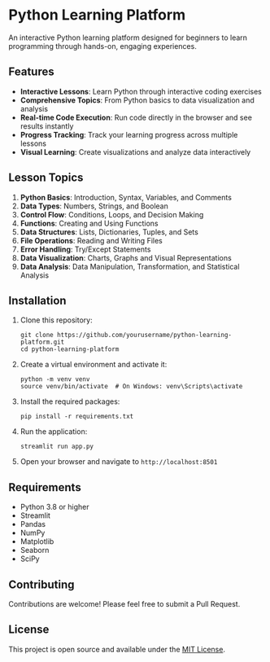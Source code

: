 # Python Learning Platform

An interactive Python learning platform designed for beginners to learn programming through hands-on, engaging experiences.

## Features

- **Interactive Lessons**: Learn Python through interactive coding exercises
- **Comprehensive Topics**: From Python basics to data visualization and analysis
- **Real-time Code Execution**: Run code directly in the browser and see results instantly
- **Progress Tracking**: Track your learning progress across multiple lessons
- **Visual Learning**: Create visualizations and analyze data interactively

## Lesson Topics

1. **Python Basics**: Introduction, Syntax, Variables, and Comments
2. **Data Types**: Numbers, Strings, and Boolean
3. **Control Flow**: Conditions, Loops, and Decision Making
4. **Functions**: Creating and Using Functions
5. **Data Structures**: Lists, Dictionaries, Tuples, and Sets
6. **File Operations**: Reading and Writing Files
7. **Error Handling**: Try/Except Statements
8. **Data Visualization**: Charts, Graphs and Visual Representations
9. **Data Analysis**: Data Manipulation, Transformation, and Statistical Analysis

## Installation

1. Clone this repository:
   ```
   git clone https://github.com/yourusername/python-learning-platform.git
   cd python-learning-platform
   ```

2. Create a virtual environment and activate it:
   ```
   python -m venv venv
   source venv/bin/activate  # On Windows: venv\Scripts\activate
   ```

3. Install the required packages:
   ```
   pip install -r requirements.txt
   ```

4. Run the application:
   ```
   streamlit run app.py
   ```

5. Open your browser and navigate to `http://localhost:8501`

## Requirements

- Python 3.8 or higher
- Streamlit
- Pandas
- NumPy
- Matplotlib
- Seaborn
- SciPy

## Contributing

Contributions are welcome! Please feel free to submit a Pull Request.

## License

This project is open source and available under the [MIT License](LICENSE).